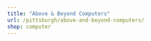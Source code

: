 ```yaml
---
title: "Above & Beyond Computers"
url: /pittsburgh/above-and-beyond-computers/
shop: computer
---
```


